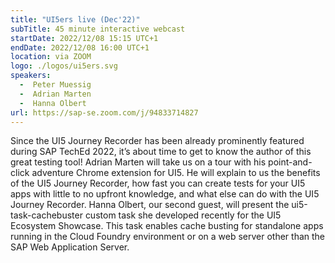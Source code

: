 ```yaml
---
title: "UI5ers live (Dec'22)"
subTitle: 45 minute interactive webcast
startDate: 2022/12/08 15:15 UTC+1
endDate: 2022/12/08 16:00 UTC+1
location: via ZOOM
logo: ./logos/ui5ers.svg
speakers:
  -  Peter Muessig
  -  Adrian Marten
  -  Hanna Olbert
url: https://sap-se.zoom.com/j/94833714827
---
```

Since the UI5 Journey Recorder has been already prominently featured during SAP TechEd 2022, it’s about time to get to know the author of this great testing tool! Adrian Marten will take us on a tour with his point-and-click adventure Chrome extension for UI5. He will explain to us the benefits of the UI5 Journey Recorder, how fast you can create tests for your UI5 apps with little to no upfront knowledge, and what else can do with the UI5 Journey Recorder.
Hanna Olbert, our second guest, will present the ui5-task-cachebuster custom task she developed recently for the UI5 Ecosystem Showcase. This task enables cache busting for standalone apps running in the Cloud Foundry environment or on a web server other than the SAP Web Application Server.

